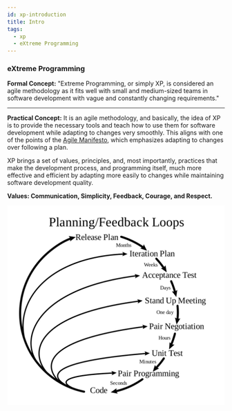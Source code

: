 ```yaml
---
id: xp-introduction
title: Intro
tags:
  - xp
  - eXtreme Programming
---
```


### eXtreme Programming

**Formal Concept:** "Extreme Programming, or simply XP, is considered an agile methodology as it fits well with small and medium-sized teams in software development with vague and constantly changing requirements."

---

**Practical Concept:** It is an agile methodology, and basically, the idea of XP is to provide the necessary tools and teach how to use them for software development while adapting to changes very smoothly. This aligns with one of the points of the [Agile Manifesto](https://agilemanifesto.org/), which emphasizes adapting to changes over following a plan.

XP brings a set of values, principles, and, most importantly, practices that make the development process, and programming itself, much more effective and efficient by adapting more easily to changes while maintaining software development quality.

**Values: Communication, Simplicity, Feedback, Courage, and Respect.**

<img src="/static/img/extreme-programming.png" />